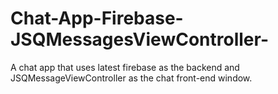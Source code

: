 # Chat-App-Firebase-JSQMessagesViewController-
A chat app that uses latest firebase as the backend and JSQMessageViewController as the chat front-end window.
